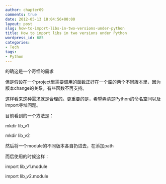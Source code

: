 ```yaml
---
author: chapter09
comments: true
date: 2012-05-13 18:04:56+00:00
layout: post
slug: how-to-import-libs-in-two-versions-under-python
title: How to import libs in two versions under Python
wordpress_id: 685
categories:
- Tech
tags:
- Python
---
```


的确这是一个奇怪的需求

但是假设在一个project里需要调用的函数正好在一个库的两个不同版本里，因为版本change的关系，有些函数不再支持。

这样看来这种需求就是合理的。更重要的是，希望弄清楚Python的命名空间以及import寻址问题。

目前看到的一个方法是：

mkdir lib_v1

mkdir lib_v2

然后将一个module的不同版本各自扔进去，在添加path

而后使用的时候这样：

import lib_v1.module

import lib_v2.module
